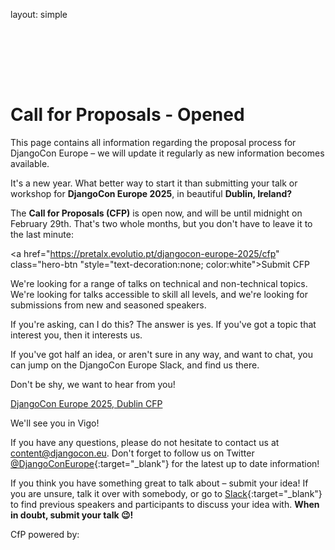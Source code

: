 layout: simple

<h1 style="padding-top:6rem;" class="cfp-title">Call for Proposals - Opened</h1>

This page contains all information regarding the proposal process for DjangoCon Europe – we will update it regularly as new information becomes available.

It's a new year. What better way to start it than submitting your talk or workshop for **DjangoCon Europe 2025**, in beautiful **Dublin, Ireland?**

The **Call for Proposals (CFP)** is open now, and will be until midnight on February 29th. That's two whole months, but you don't have to leave it to the last minute:

<!-- [DjangoCon Europe 2025, Dublin CFP](https://pretalx.evolutio.pt/djangocon-europe-2025/cfp) -->
<a href="https://pretalx.evolutio.pt/djangocon-europe-2025/cfp" class="hero-btn "style="text-decoration:none; color:white">Submit CFP</a>

We're looking for a range of talks on technical and non-technical topics. We're looking for talks accessible to skill all levels, and we're looking for submissions from new and seasoned speakers.

If you're asking, can I do this? The answer is yes. If you've got a topic that interest you, then it interests us.

If you've got half an idea, or aren't sure in any way, and want to chat, you can jump on the DjangoCon Europe Slack, and find us there.

Don't be shy, we want to hear from you!

[DjangoCon Europe 2025, Dublin CFP](https://pretalx.evolutio.pt/djangocon-europe-2025/cfp)

We'll see you in Vigo!

If you have any questions, please do not hesitate to contact us at [content@djangocon.eu](mailto:content@djangocon.eu). Don't forget to follow us on Twitter [@DjangoConEurope](https://twitter.com/djangoconeurope){:target="\_blank"} for the latest up to date information!

If you think you have something great to talk about – submit your idea! If you are unsure, talk it over with somebody, or go to [Slack](https://join.slack.com/t/djangoconeurope/shared_invite/zt-1gjg5lqkz-qVQkNnhjztXVme7TQ7ziQA){:target="\_blank"} to find previous speakers and participants to discuss your idea with. **When in doubt, submit your talk 😉!**

CfP powered by:

<!-- pretalx{:class='hotel'}{:target="_blank"} -->
